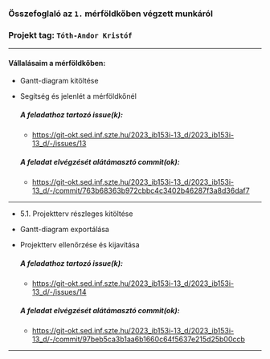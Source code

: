 ### Összefoglaló az `1.` mérföldkőben végzett munkáról

### Projekt tag: `Tóth-Andor Kristóf`

___

#### Vállalásaim a mérföldkőben:

 - Gantt-diagram kitöltése
 - Segítség és jelenlét a mérföldkőnél

    ##### A feladathoz tartozó issue(k):

     - https://git-okt.sed.inf.szte.hu/2023_ib153i-13_d/2023_ib153i-13_d/-/issues/13

    ##### A feladat elvégzését alátámasztó commit(ok):

     - https://git-okt.sed.inf.szte.hu/2023_ib153i-13_d/2023_ib153i-13_d/-/commit/763b68363b972cbbc4c3402b46287f3a8d36daf7

---
- 5.1. Projektterv részleges kitöltése
- Gantt-diagram exportálása
- Projektterv ellenőrzése és kijavítása

     ##### A feladathoz tartozó issue(k):

     - https://git-okt.sed.inf.szte.hu/2023_ib153i-13_d/2023_ib153i-13_d/-/issues/14

    ##### A feladat elvégzését alátámasztó commit(ok):

     - https://git-okt.sed.inf.szte.hu/2023_ib153i-13_d/2023_ib153i-13_d/-/commit/97beb5ca3b1aa6b1660c64f5637e215d25b00ccb
___


